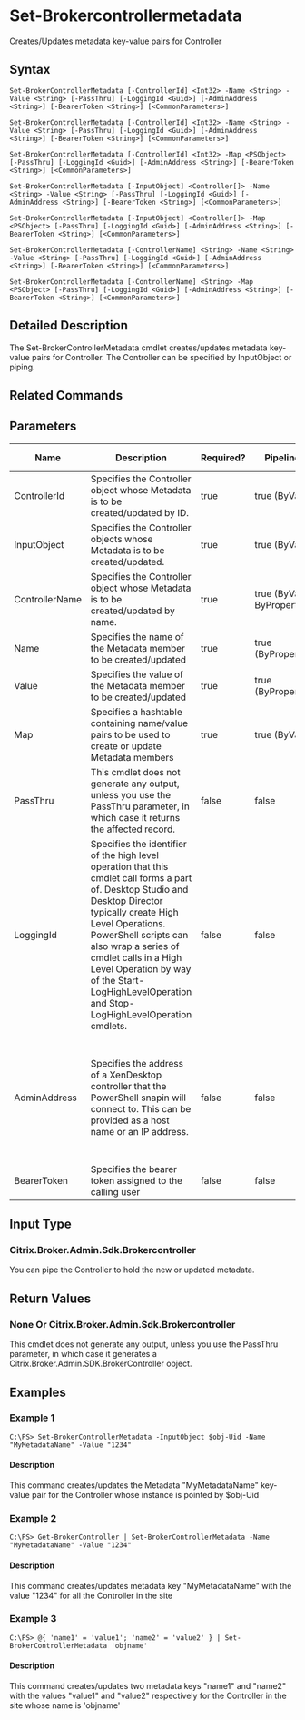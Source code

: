 ﻿
# Set-Brokercontrollermetadata
Creates/Updates metadata key-value pairs for Controller
## Syntax
```
Set-BrokerControllerMetadata [-ControllerId] <Int32> -Name <String> -Value <String> [-PassThru] [-LoggingId <Guid>] [-AdminAddress <String>] [-BearerToken <String>] [<CommonParameters>]

Set-BrokerControllerMetadata [-ControllerId] <Int32> -Name <String> -Value <String> [-PassThru] [-LoggingId <Guid>] [-AdminAddress <String>] [-BearerToken <String>] [<CommonParameters>]

Set-BrokerControllerMetadata [-ControllerId] <Int32> -Map <PSObject> [-PassThru] [-LoggingId <Guid>] [-AdminAddress <String>] [-BearerToken <String>] [<CommonParameters>]

Set-BrokerControllerMetadata [-InputObject] <Controller[]> -Name <String> -Value <String> [-PassThru] [-LoggingId <Guid>] [-AdminAddress <String>] [-BearerToken <String>] [<CommonParameters>]

Set-BrokerControllerMetadata [-InputObject] <Controller[]> -Map <PSObject> [-PassThru] [-LoggingId <Guid>] [-AdminAddress <String>] [-BearerToken <String>] [<CommonParameters>]

Set-BrokerControllerMetadata [-ControllerName] <String> -Name <String> -Value <String> [-PassThru] [-LoggingId <Guid>] [-AdminAddress <String>] [-BearerToken <String>] [<CommonParameters>]

Set-BrokerControllerMetadata [-ControllerName] <String> -Map <PSObject> [-PassThru] [-LoggingId <Guid>] [-AdminAddress <String>] [-BearerToken <String>] [<CommonParameters>]
```
## Detailed Description
The Set-BrokerControllerMetadata cmdlet creates/updates metadata key-value pairs for Controller. The Controller can be specified by InputObject or piping.


## Related Commands

## Parameters
| Name   | Description | Required? | Pipeline Input | Default Value |
| --- | --- | --- | --- | --- |
| ControllerId | Specifies the Controller object whose Metadata is to be created/updated by ID. | true | true (ByValue) |  |
| InputObject | Specifies the Controller objects whose Metadata is to be created/updated. | true | true (ByValue) |  |
| ControllerName | Specifies the Controller object whose Metadata is to be created/updated by name. | true | true (ByValue, ByPropertyName) |  |
| Name | Specifies the name of the Metadata member to be created/updated | true | true (ByPropertyName) |  |
| Value | Specifies the value of the Metadata member to be created/updated | true | true (ByPropertyName) |  |
| Map | Specifies a hashtable containing name/value pairs to be used to create or update Metadata members | true | true (ByValue) |  |
| PassThru | This cmdlet does not generate any output, unless you use the PassThru parameter, in which case it returns the affected record. | false | false | False |
| LoggingId | Specifies the identifier of the high level operation that this cmdlet call forms a part of. Desktop Studio and Desktop Director typically create High Level Operations. PowerShell scripts can also wrap a series of cmdlet calls in a High Level Operation by way of the Start-LogHighLevelOperation and Stop-LogHighLevelOperation cmdlets. | false | false |  |
| AdminAddress | Specifies the address of a XenDesktop controller that the PowerShell snapin will connect to. This can be provided as a host name or an IP address. | false | false | Localhost. Once a value is provided by any cmdlet, this value will become the default. |
| BearerToken | Specifies the bearer token assigned to the calling user | false | false |  |

## Input Type

### Citrix.Broker.Admin.Sdk.Brokercontroller
You can pipe the Controller to hold the new or updated metadata.
## Return Values

### None Or Citrix.Broker.Admin.Sdk.Brokercontroller
This cmdlet does not generate any output, unless you use the PassThru parameter, in which case it generates a Citrix.Broker.Admin.SDK.BrokerController object.
## Examples

### Example 1
```
C:\PS> Set-BrokerControllerMetadata -InputObject $obj-Uid -Name "MyMetadataName" -Value "1234"
```
#### Description
This command creates/updates the Metadata "MyMetadataName" key-value pair for the Controller whose instance is pointed by \$obj-Uid
### Example 2
```
C:\PS> Get-BrokerController | Set-BrokerControllerMetadata -Name "MyMetadataName" -Value "1234"
```
#### Description
This command creates/updates metadata key "MyMetadataName" with the value "1234" for all the Controller in the site
### Example 3
```
C:\PS> @{ 'name1' = 'value1'; 'name2' = 'value2' } | Set-BrokerControllerMetadata 'objname'
```
#### Description
This command creates/updates two metadata keys "name1" and "name2" with the values "value1" and "value2" respectively for the Controller in the site whose name is 'objname'

